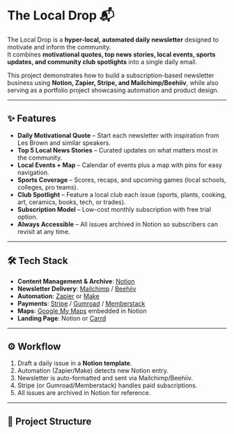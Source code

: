 # The Local Drop 📬


The Local Drop is a **hyper-local, automated daily newsletter** designed to motivate and inform the community.  
It combines **motivational quotes, top news stories, local events, sports updates, and community club spotlights** into a single daily email.  

This project demonstrates how to build a subscription-based newsletter business using **Notion, Zapier, Stripe, and Mailchimp/Beehiiv**, while also serving as a portfolio project showcasing automation and product design.

---

## ✨ Features
- **Daily Motivational Quote** – Start each newsletter with inspiration from Les Brown and similar speakers.  
- **Top 5 Local News Stories** – Curated updates on what matters most in the community.  
- **Local Events + Map** – Calendar of events plus a map with pins for easy navigation.  
- **Sports Coverage** – Scores, recaps, and upcoming games (local schools, colleges, pro teams).  
- **Club Spotlight** – Feature a local club each issue (sports, plants, cooking, art, ceramics, books, tech, or trades).  
- **Subscription Model** – Low-cost monthly subscription with free trial option.  
- **Always Accessible** – All issues archived in Notion so subscribers can revisit at any time.  

---

## 🛠️ Tech Stack
- **Content Management & Archive**: [Notion](https://notion.so)  
- **Newsletter Delivery**: [Mailchimp](https://mailchimp.com) / [Beehiiv](https://www.beehiiv.com)  
- **Automation**: [Zapier](https://zapier.com) or [Make](https://www.make.com)  
- **Payments**: [Stripe](https://stripe.com) / [Gumroad](https://gumroad.com) / [Memberstack](https://www.memberstack.com)  
- **Maps**: [Google My Maps](https://www.google.com/maps/d/) embedded in Notion  
- **Landing Page**: Notion or [Carrd](https://carrd.co)  

---

## ⚙️ Workflow
1. Draft a daily issue in a **Notion template**.  
2. Automation (Zapier/Make) detects new Notion entry.  
3. Newsletter is auto-formatted and sent via Mailchimp/Beehiiv.  
4. Stripe (or Gumroad/Memberstack) handles paid subscriptions.  
5. All issues are archived in Notion for reference.  

---

## 📂 Project Structure

